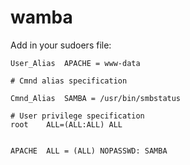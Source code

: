 # wamba

Add in your sudoers file:

    User_Alias	APACHE = www-data

    # Cmnd alias specification

    Cmnd_Alias	SAMBA = /usr/bin/smbstatus

    # User privilege specification
    root	ALL=(ALL:ALL) ALL


    APACHE	ALL = (ALL) NOPASSWD: SAMBA

